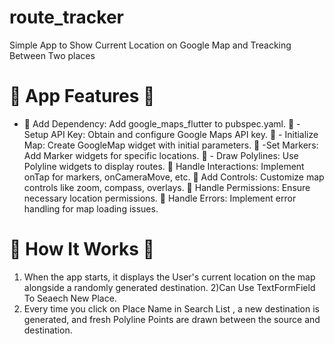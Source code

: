 # route_tracker
Simple App to Show Current Location on Google Map and Treacking Between Two places


# 🌟 App Features 🌟
 - 📍 Add Dependency: Add google_maps_flutter to pubspec.yaml.
📍 - Setup API Key: Obtain and configure Google Maps API key.
📍 - Initialize Map: Create GoogleMap widget with initial parameters.
📍 -Set Markers: Add Marker widgets for specific locations.
📍 - Draw Polylines: Use Polyline widgets to display routes.
📍 Handle Interactions: Implement onTap for markers, onCameraMove, etc.
📍 Add Controls: Customize map controls like zoom, compass, overlays.
📍 Handle Permissions: Ensure necessary location permissions.
📍 Handle Errors: Implement error handling for map loading issues.


# 📱 How It Works 📱
1) When the app starts, it displays the User's current location on the map alongside a randomly generated destination.
2)Can Use TextFormField To Seaech New Place.
3) Every time you click on Place Name in Search List , a new destination is generated, and fresh Polyline Points are drawn between the source and destination.

